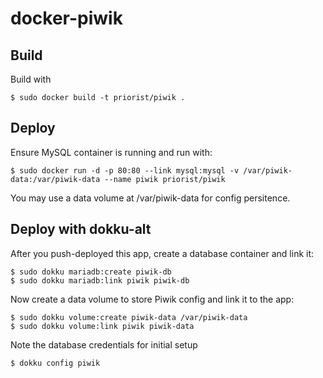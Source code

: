 # docker-piwik

## Build

Build with

    $ sudo docker build -t priorist/piwik .


## Deploy

Ensure MySQL container is running and run with:

    $ sudo docker run -d -p 80:80 --link mysql:mysql -v /var/piwik-data:/var/piwik-data --name piwik priorist/piwik

You may use a data volume at /var/piwik-data for config persitence.


## Deploy with dokku-alt

After you push-deployed this app, create a database container and link it:

    $ sudo dokku mariadb:create piwik-db
    $ sudo dokku mariadb:link piwik piwik-db

Now create a data volume to store Piwik config and link it to the app:

    $ sudo dokku volume:create piwik-data /var/piwik-data
    $ sudo dokku volume:link piwik piwik-data

Note the database credentials for initial setup

    $ dokku config piwik
